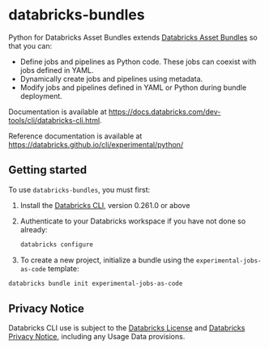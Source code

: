 # databricks-bundles

Python for Databricks Asset Bundles extends [Databricks Asset Bundles](https://docs.databricks.com/aws/en/dev-tools/bundles/) so that you can:
- Define jobs and pipelines as Python code. These jobs can coexist with jobs defined in YAML.
- Dynamically create jobs and pipelines using metadata.
- Modify jobs and pipelines defined in YAML or Python during bundle deployment.

Documentation is available at https://docs.databricks.com/dev-tools/cli/databricks-cli.html.

Reference documentation is available at https://databricks.github.io/cli/experimental/python/

## Getting started

To use `databricks-bundles`, you must first:

1. Install the [Databricks CLI](https://github.com/databricks/cli), version 0.261.0 or above
2. Authenticate to your Databricks workspace if you have not done so already:

   ```bash
   databricks configure
   ```
3. To create a new project, initialize a bundle using the `experimental-jobs-as-code` template:

  ```bash
  databricks bundle init experimental-jobs-as-code
  ```

## Privacy Notice
Databricks CLI use is subject to the [Databricks License](https://github.com/databricks/cli/blob/main/LICENSE) and [Databricks Privacy Notice](https://www.databricks.com/legal/privacynotice), including any Usage Data provisions.
